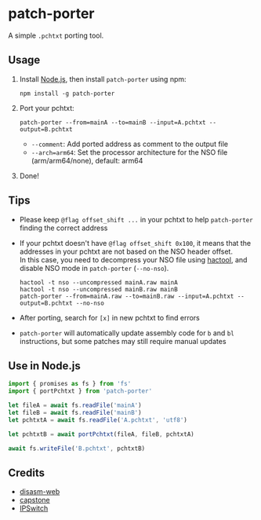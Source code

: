 # patch-porter

A simple `.pchtxt` porting tool.

## Usage

1. Install [Node.js](https://nodejs.org), then install `patch-porter` using npm:

    ```shell
    npm install -g patch-porter
    ```

2. Port your pchtxt:

    ```shell
    patch-porter --from=mainA --to=mainB --input=A.pchtxt --output=B.pchtxt
    ```
    - `--comment`: Add ported address as comment to the output file
    - `--arch=arm64`: Set the processor architecture for the NSO file (arm/arm64/none), default: arm64

3. Done!

## Tips
- Please keep `@flag offset_shift ...` in your pchtxt to help `patch-porter` finding the correct address
- If your pchtxt doesn't have `@flag offset_shift 0x100`, it means that the addresses in your pchtxt are not based on the NSO header offset.\
  In this case, you need to decompress your NSO file using [hactool](https://github.com/SciresM/hactool), and disable NSO mode in `patch-porter` (`--no-nso`).

    ```shell
    hactool -t nso --uncompressed mainA.raw mainA
    hactool -t nso --uncompressed mainB.raw mainB
    patch-porter --from=mainA.raw --to=mainB.raw --input=A.pchtxt --output=B.pchtxt --no-nso
    ```
- After porting, search for `[x]` in new pchtxt to find errors
- `patch-porter` will automatically update assembly code for `b` and `bl` instructions, but some patches may still require manual updates

## Use in Node.js

```javascript
import { promises as fs } from 'fs'
import { portPchtxt } from 'patch-porter'

let fileA = await fs.readFile('mainA')
let fileB = await fs.readFile('mainB')
let pchtxtA = await fs.readFile('A.pchtxt', 'utf8')

let pchtxtB = await portPchtxt(fileA, fileB, pchtxtA)

await fs.writeFile('B.pchtxt', pchtxtB)
```

## Credits

- [disasm-web](https://github.com/CzBiX/disasm-web)
- [capstone](https://github.com/capstone-engine/capstone)
- [IPSwitch](https://github.com/3096/ipswitch)
